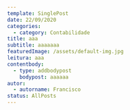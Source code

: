 ```yaml
---
template: SinglePost
date: 22/09/2020
categories:
  - category: Contabilidade
title: aaa
subtitle: aaaaaaa
featuredImage: /assets/default-img.jpg
leitura: aaa
contentbody:
  - type: addbodypost
    bodypost: aaaaaa
autor:
  - autorname: Francisco
status: AllPosts
---
```

